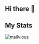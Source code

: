 ## Hi there 👋

<!--
**mailvlous/mailvlous** is a ✨ _special_ ✨ repository because its `README.md` (this file) appears on your GitHub profile.

Here are some ideas to get you started:

- 🔭 I’m currently working on ...
- 🌱 I’m currently learning ...
- 👯 I’m looking to collaborate on ...
- 🤔 I’m looking for help with ...
- 💬 Ask me about ...
- 📫 How to reach me: ...
- 😄 Pronouns: ...
- ⚡ Fun fact: ...
-->

## My Stats
<p align="left">
<a href="https://github.com/mailvlous">
  <img align="left" src="https://github-readme-stats.vercel.app/api/top-langs?username=mailvlous&show_icons=true&locale=en&layout=compact" alt="mailvlous" />
</a>
</p>
